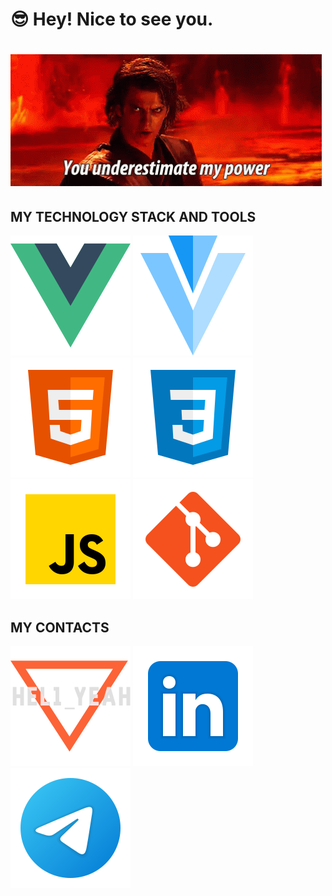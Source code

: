 # 😎  Hey! Nice to see you. #

# ![Альтернативный текст](/gif/en.gif "you underestimate my power")


<!--
**hel1yeah/hel1yeah** is a ✨ _special_ ✨ repository because its `README.md` (this file) appears on your GitHub profile.

Here are some ideas to get you started:

- 🔭 I’m currently working on ...
- 🌱 I’m currently learning ...
- 👯 I’m looking to collaborate on ...
- 🤔 I’m looking for help with ...
- 💬 Ask me about ...
- 📫 How to reach me: ...
- 😄 Pronouns: ...
- ⚡ Fun fact: ...
-->



## MY TECHNOLOGY STACK AND TOOLS ##
![Vue](/images/vue.svg 'Vue')
![Vuetify](/images/vuetify.svg 'Vuetify')
![HTML](/images/html5.svg 'HTML')
![CSS](/images/css3.svg 'CSS')
![JavaScript](/images/js-es6.svg 'JavaScript')
![Git](/images/git.svg 'Git')


## MY CONTACTS ##

[<img src="./images/hel1-logo.svg">](https://hel1yeah.github.io)
[<img src="./images/linkedin.svg">](https://www.linkedin.com/in/yura-larsen)
[<img src="./images/telegram.svg">](https://t.me/hel1_yeah)

